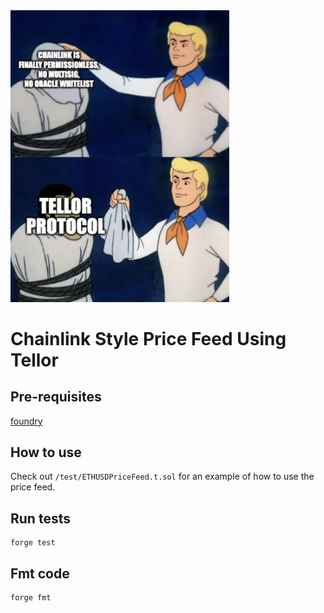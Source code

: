 <img src="assets/oh_its_tellor.png" width="350">

# Chainlink Style Price Feed Using Tellor

## Pre-requisites
[foundry](https://github.com/foundry-rs/foundry)

## How to use
Check out `/test/ETHUSDPriceFeed.t.sol` for an example of how to use the price feed.

## Run tests
```
forge test
```

## Fmt code
```
forge fmt
```